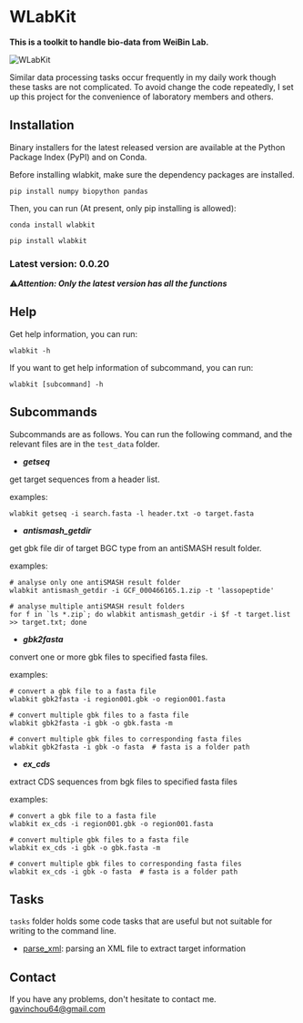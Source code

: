 # WLabKit
**This is a toolkit to handle bio-data from WeiBin Lab.**

![WLabKit](https://cdn.jsdelivr.net/gh/BioGavin/Pic/imgWLabKit.png)

Similar data processing tasks occur frequently in my daily work though these tasks are not complicated. To avoid change the code repeatedly, I set up this project for the convenience of laboratory members and others.



## Installation

Binary installers for the latest released version are available at the Python Package Index (PyPI) and on Conda.

Before installing wlabkit, make sure the dependency packages are installed.
```shell
pip install numpy biopython pandas
```
Then, you can run (At present, only pip installing is allowed):
```shell
conda install wlabkit
```
```shell
pip install wlabkit
```



### Latest version: 0.0.20

⚠️***Attention:  Only the latest version has all the functions*** 



## Help

Get help information, you can run:
```shell
wlabkit -h
```

If you want to get help information of subcommand, you can run:
```shell
wlabkit [subcommand] -h
```



## Subcommands

Subcommands are as follows. You can run the following command, and the relevant files are in the `test_data` folder.



- ***getseq***

get target sequences from a header list.

examples:
```shell
wlabkit getseq -i search.fasta -l header.txt -o target.fasta
```




- ***antismash_getdir***

get gbk file dir of target BGC type from an antiSMASH result folder.

examples:

```shell
# analyse only one antiSMASH result folder
wlabkit antismash_getdir -i GCF_000466165.1.zip -t 'lassopeptide'
```

```shell
# analyse multiple antiSMASH result folders
for f in `ls *.zip`; do wlabkit antismash_getdir -i $f -t target.list >> target.txt; done
```



- ***gbk2fasta***

convert one or more gbk files to specified fasta files.

examples:

```shell
# convert a gbk file to a fasta file
wlabkit gbk2fasta -i region001.gbk -o region001.fasta
```

```shell
# convert multiple gbk files to a fasta file
wlabkit gbk2fasta -i gbk -o gbk.fasta -m

# convert multiple gbk files to corresponding fasta files
wlabkit gbk2fasta -i gbk -o fasta  # fasta is a folder path
```



- ***ex_cds***


extract CDS sequences from bgk files to specified fasta files


examples:

```shell
# convert a gbk file to a fasta file
wlabkit ex_cds -i region001.gbk -o region001.fasta
```

```shell
# convert multiple gbk files to a fasta file
wlabkit ex_cds -i gbk -o gbk.fasta -m

# convert multiple gbk files to corresponding fasta files
wlabkit ex_cds -i gbk -o fasta  # fasta is a folder path
```



## Tasks

`tasks` folder holds some code tasks that are useful but not suitable for writing to the command line.

* [parse_xml](tasks/parse_xml): parsing an XML file to extract target information



## Contact

If you have any problems, don't hesitate to contact me. <gavinchou64@gmail.com>

